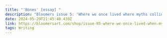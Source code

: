 ```yaml
---
title: "'Bones' [essay] "
description: "Bloomers issue 5: 'Where we once lived where myths collided' 2020"
date: 2024-05-29T21:45:48.439Z
link: https://bloomersart.com/shop/issue-05-where-we-once-lived-when-myths-collided/
tags: Writing
---
```

